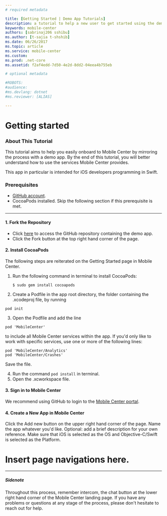 ```yaml
---
# required metadata

title: [Getting Started | Demo App Tutorials]
description: a tutorial to help a new user to get started using the demo app.
keywords: mobile-center
authors: [sabrinaj206 sshibu]
ms.author: [t-sajia t-shshib]
ms.date: 06/26/2017
ms.topic: article
ms.service: mobile-center
ms.custom:
ms.prod: .net-core
ms.assetid: f2af4edd-7d50-4e2d-8dd2-04eea4b755eb

# optional metadata

#ROBOTS:
#audience:
#ms.devlang: dotnet
#ms.reviewer: [ALIAS]

---
```


# Getting started
### About This Tutorial

This tutorial aims to help you easily onboard to Mobile Center by mirroring the process with a demo app. By the end of this tutorial, you will better understand how to use the services Mobile Center provides.  

This app in particular is intended for iOS developers programming in Swift.

### Prerequisites
- [GitHub account](https://github.com/join).
- CocoaPods installed. Skip the following section if this prerequisite is met.

---


#### 1. Fork the Repository
- Click [here](https://github.com/MobileCenter/demoapp-ios-swift) to access the GitHub repository containing the demo app.
- Click the Fork button at the top right hand corner of the page.

#### 2. Install CocoaPods
The following steps are reiterated on the Getting Started page in Mobile Center.
1. Run the following command in terminal to install CocoaPods:
    ```
    $ sudo gem install cocoapods
    ```
2. Create a Podfile in the app root directory, the folder containing the .xcodeproj file, by running
```
pod init
```
3. Open the Podfile and add the line
```
pod 'MobileCenter'
```
 to include all Mobile Center services within the app. If you'd only like to work with specific services, use one or more of the following lines:
 ````
 pod 'MobileCenter/Analytics'
 pod 'MobileCenter/Crashes'
 ````
 Save the file.

4. Run the command `pod install` in terminal.
5. Open the .xcworkspace file.



#### 3. Sign in to Mobile Center
We recommend using GitHub to login to the [Mobile Center portal](https://mobile.azure.com).

#### 4. Create a New App in Mobile Center
Click the Add new button on the upper right hand corner of the page.
Name the app whatever you'd like. Optional: add a brief description for your own reference. Make sure that iOS is selected as the OS and Objective-C/Swift is selected as the Platform.

# Insert page navigations here.
----

##### Sidenote
Throughout this process, remember intercom, the chat button at the lower right hand corner of the Mobile Center landing page. If you have any problems or questions at any stage of the process, please don't hesitate to reach out for help.
